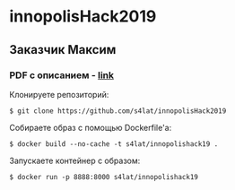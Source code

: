 # innopolisHack2019
## Заказчик Максим
### PDF с описанием - [link](https://github.com/s4lat/innopolisHack2019/blob/master/Description.pdf)

Клонируете репозиторий: 
```
$ git clone https://github.com/s4lat/innopolisHack2019
```

Собираете образ с помощью Dockerfile'а:
```
$ docker build --no-cache -t s4lat/innopolishack19 .
```
Запускаете контейнер с образом:
```
$ docker run -p 8888:8000 s4lat/innopolishack19
```
